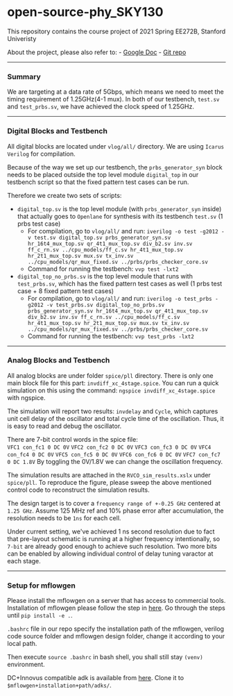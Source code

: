 # open-source-phy_SKY130

This repository contains the course project of 2021 Spring EE272B, Stanford Univeristy

About the project, please also refer to:
        - [Google Doc](https://docs.google.com/document/d/1XlmviEpNJnQxyBGFooT4ouG4fiQuw5VTy6RInX47rTE/edit?ts=602a33a3#)
        - [Git repo](https://github.com/StanfordVLSI/dragonphy2)

---
### Summary

We are targeting at a data rate of 5Gbps, which means we need to meet the timing requirement of 1.25GHz(4-1 mux). In both of our testbench, `test.sv` and `test_prbs.sv`, we have achieved the clock speed of 1.25GHz.

---
### Digital Blocks and Testbench

All digital blocks are located under `vlog/all/` directory. We are using `Icarus Verilog` for compilation.

Because of the way we set up our testbench, the `prbs_generator_syn` block needs to be placed outside the top level module `digital_top` in our testbench script so that the fixed pattern test cases can be run.

Therefore we create two sets of scripts:
- `digital_top.sv` is the top level module (with `prbs_generator_syn` inside) that actually goes to `Openlane` for synthesis with its testbench `test.sv` (1 prbs test case)
  - For compilation, go to `vlog/all/` and run: `iverilog -o test -g2012 -v test.sv digital_top.sv prbs_generator_syn.sv hr_16t4_mux_top.sv qr_4t1_mux_top.sv div_b2.sv inv.sv ff_c_rn.sv ../cpu_models/ff_c.sv hr_4t1_mux_top.sv hr_2t1_mux_top.sv mux.sv tx_inv.sv ../cpu_models/qr_mux_fixed.sv ../prbs/prbs_checker_core.sv`
  - Command for running the testbench: `vvp test -lxt2`
- `digital_top_no_prbs.sv` is the top level module that runs with `test_prbs.sv`, which has the fixed pattern test cases as well (1 prbs test case + 8 fixed pattern test cases)
  - For compilation, go to `vlog/all/` and run: `iverilog -o test_prbs -g2012 -v test_prbs.sv digital_top_no_prbs.sv prbs_generator_syn.sv hr_16t4_mux_top.sv qr_4t1_mux_top.sv div_b2.sv inv.sv ff_c_rn.sv ../cpu_models/ff_c.sv hr_4t1_mux_top.sv hr_2t1_mux_top.sv mux.sv tx_inv.sv ../cpu_models/qr_mux_fixed.sv ../prbs/prbs_checker_core.sv`
  - Command for running the testbench: `vvp test_prbs -lxt2`

---
### Analog Blocks and Testbench

All analog blocks are under folder `spice/pll` directory. There is only one main block file for this part: `invdiff_xc_4stage.spice`.
You can run a quick simulation on this using the command: `ngspice invdiff_xc_4stage.spice` with ngspice.

The simulation will report two results: `invdelay` and `Cycle`, which captures unit cell delay of the oscillator and total cycle time of the oscillation. Thus, it is easy to read and debug the oscillator.

There are 7-bit control words in the spice file:  
        `VFC1 con_fc1 0 DC 0V`
        `VFC2 con_fc2 0 DC 0V`
        `VFC3 con_fc3 0 DC 0V`
        `VFC4 con_fc4 0 DC 0V`
        `VFC5 con_fc5 0 DC 0V`
        `VFC6 con_fc6 0 DC 0V`
        `VFC7 con_fc7 0 DC 1.8V`
        By toggling the 0V/1.8V we can change the oscillation frequency.
        
The simulation results are attached in the `RVCO_sim_results.xslx` under `spice/pll`. To reproduce the figure, please sweep the above mentioned control code to reconstruct the simulation results.

The design target is to cover a `frequency range of +-0.25 GHz` centered at `1.25 GHz`. Assume 125 MHz ref and 10% phase error after accumulation, the resolution needs to be `1ns` for each cell.

Under current setting, we've achieved 1 ns second resolution due to fact that pre-layout schematic is running at a higher frequency intentionally, so `7-bit` are already good enough to achieve such resolution. Two more bits can be enabled by allowing individual control of delay tuning varactor at each stage.  

---
### Setup for mflowgen

Please install the mflowgen on a server that has access to commercial tools. Installation of mflowgen please follow the step in [here](https://mflowgen.readthedocs.io/en/latest/quick-start.html). Go through the steps until `pip install -e .`.

`.bashrc` file in our repo specify the installation path of the mflowgen, verilog code source folder and mflowgen design folder, change it according to your local path.

Then execute `source .bashrc` in bash shell, you shall still stay `(venv)` environment.

DC+Innovus compatible adk is available from [here](https://github.com/CansWang/skywater-130nm-adk.git). Clone it to `$mflowgen+installation+path/adks/`. 













